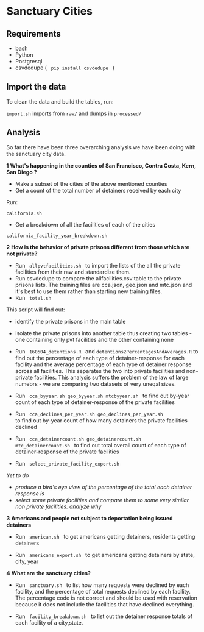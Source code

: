 __Sanctuary Cities__
====================

__Requirements__
----------------

* bash
* Python
* Postgresql
* csvdedupe ( <code> pip install csvdedupe </code> )

__Import the data__
-------------------

To clean the data and build the tables, run:

<code>import.sh</code> imports from <code>raw/</code> and dumps in <code>processed/</code>

__Analysis__
-------------------

So far there have been three overarching analysis we have been doing with the sanctuary city data. 

__1__ __What's happening in the counties of San Francisco, Contra Costa, Kern, San Diego ?__

* Make a subset of the cities of the above mentioned counties
* Get a count of the total number of detainers received by each city

Run:

<code>california.sh</code>

* Get a breakdown of all the facilities of each of the cities 

<code>california_facility_year_breakdown.sh</code> 

__2__ __How is the behavior of private prisons different from those which are not private?__

* Run <code> allpvtfacilities.sh </code> to import the lists of the all the private facilities from their raw and standardize them. 
* Run csvdedupe to compare the allfacilities.csv table to the private prisons lists. The training files are cca.json, geo.json and mtc.json and it's best to use them rather than starting new training files. 
* Run <code> total.sh </code>

This script will find out: 
* identify the private prisons in the main table
* isolate the private prisons into another table thus creating two tables - one containing only pvt facilities and the other containing none

* Run <code> 160504_detentions.R </code> and <code>detentions2PercentagesAndAverages.R</code> to find out the percentage of each type of detainer-response for each facility and the average percentage of each type of detainer response across all facilities. This separates the two into private facilities and non-private facilities. This analysis suffers the problem of the law of large numebrs - we are comparing two datasets of very uneqal sizes.

* Run <code> cca_byyear.sh geo_byyear.sh mtcbyyear.sh </code> to find out by-year count of each type of detainer-response of the private facilities

* Run <code> cca_declines_per_year.sh geo_declines_per_year.sh </code> to find out by-year count of how many detainers the private facilities declined

* Run <code> cca_detainercount.sh geo_detainercount.sh mtc_detainercount.sh </code> to find out total overall count of each type of detainer-response of the private facilities

* Run <code> select_private_facility_export.sh </code> 

_Yet to do_

*  _produce a bird's eye view of the percentage of the total each detainer response is_
*  _select some private facilities and compare them to some very similar non private facilities. analyze why_

__3__ __Americans and people not subject to deportation being issued detainers__

* Run <code> american.sh </code> to get americans getting detainers, residents getting detainers 

* Run <code> americans_export.sh </code> to get americans getting detainers by state, city, year

__4__ __What are the sanctuary cities?__

* Run <code> sanctuary.sh </code> to list how many requests were declined by each facility, and the percentage of total requests declined by each facility. The percentage code is not correct and should be used with reservation because it does not include the facilities that have declined everything. 

* Run <code> facility_breakdown.sh </code> to list out the detainer response totals of each facility of a city,state. 


